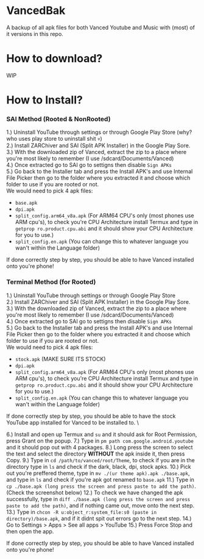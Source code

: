 # VancedBak
A backup of all apk files for both Vanced Youtube and Music with (most) of it versions in this repo.

# How to download?
WIP

# How to Install?
### SAI Method (Rooted & NonRooted)
1.) Uninstall YouTube through settings or through Google Play Store (why? who uses play store to uninstall shit 💀) \
2.) Install ZARChiver and SAI (Split APK Installer) in the Google Play Sore. \
3.) With the downloaded zip of Vanced, extract the zip to a place where you're most likely to remember (I use /sdcard/Documents/Vanced) \
4.) Once extracted go to SAI go to settigns then disable `Sign APKs` \
5.) Go back to the Installer tab and press the Install APK's and use Internal File Picker then go to the folder where you extracted it and choose which folder to use if you are rooted or not. \
We would need to pick 4 apk files:
- `base.apk`
- `dpi.apk`
- `split_config.arm64_v8a.apk` (For ARM64 CPU's only (most phones use ARM cpu's), to check you're CPU Architecture install Termux and type in `getprop ro.product.cpu.abi` and it should show your CPU Architecture for you to use.)
- `split_config.en.apk` (You can change this to whatever language you wan't within the Language folder)

If done correctly step by step, you should be able to have Vanced installed onto you're phone!

### Terminal Method (for Rooted)
1.) Uninstall YouTube through settings or through Google Play Store \
2.) Install ZARChiver and SAI (Split APK Installer) in the Google Play Sore. \
3.) With the downloaded zip of Vanced, extract the zip to a place where you're most likely to remember (I use /sdcard/Documents/Vanced) \
4.) Once extracted go to SAI go to settigns then disable `Sign APKs` \
5.) Go back to the Installer tab and press the Install APK's and use Internal File Picker then go to the folder where you extracted it and choose which folder to use if you are rooted or not. \
We would need to pick 4 apk files:
- `stock.apk` (MAKE SURE ITS STOCK)
- `dpi.apk`
- `split_config.arm64_v8a.apk` (For ARM64 CPU's only (most phones use ARM cpu's), to check you're CPU Architecture install Termux and type in `getprop ro.product.cpu.abi` and it should show your CPU Architecture for you to use.)
- `split_config.en.apk` (You can change this to whatever language you wan't within the Language folder)

If done correctly step by step, you should be able to have the stock YouTube app installed for Vanced to be installed to. \

6.) Install and open up Termux and `su` and it should ask for Root Permission, press Grant on the popup.
7.) Type in `pm path com.google.android.youtube` and it should pop out with 4 packages.
8.) Long press the screen to select the text and select the directory **WITHOUT** the apk inside it, then press Copy.
9.) Type in `cd /path/to/vanced/root/Theme`, to check if you are in the directory type in `ls` and check if the dark, black, dpi, stock apks.
10.) Pick out you're preffered theme, type in `mv ./(ur theme apk).apk ./base.apk`, and type in `ls` and check if you're apk got renamed to `base.apk`
11.) Type in `cp ./base.apk (long press the screen and press paste to add the path)`. (Check the screenshot below)
12.) To check we have changed the apk successfully, type in `diff ./base.apk (long press the screen and press paste to add the path)`, and if nothing came out, move onto the next step.
13.) Type in `chcon -R u:object_r:system_file:s0 (paste in directory)/base.apk`, and if it didnt spit out errors go to the next step.
14.) Go to Settings > Apps > See all apps > YouTube
15.) Press Force Stop and then open the app.

If done correctly step by step, you should be able to have Vanced installed onto you're phone!
